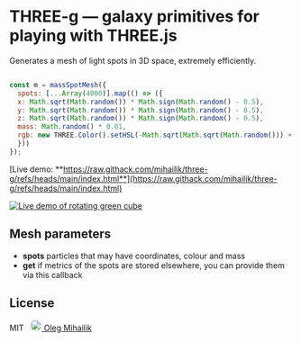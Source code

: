 THREE-g &mdash; galaxy primitives for playing with THREE.js
=======================================

Generates a mesh of light spots in 3D space, extremely efficiently.

```JavaScript

const m = massSpotMesh({
  spots: [...Array(4000)].map(() => ({
  x: Math.sqrt(Math.random()) * Math.sign(Math.random() - 0.5),
  y: Math.sqrt(Math.random()) * Math.sign(Math.random() - 0.5),
  z: Math.sqrt(Math.random()) * Math.sign(Math.random() - 0.5),
  mass: Math.random() * 0.01,
  rgb: new THREE.Color().setHSL(-Math.sqrt(Math.sqrt(Math.random())) + 1, 1, 0.3).getHex()
  }))
});

```

[Live demo: **https://raw.githack.com/mihailik/three-g/refs/heads/main/index.html**](https://raw.githack.com/mihailik/three-g/refs/heads/main/index.html)

<a href="https://raw.githack.com/mihailik/three-g/refs/heads/main/index.html">

<img alt="Live demo of rotating green cube" src="https://raw.githubusercontent.com/mihailik/three-g/refs/heads/main/demog.gif">

</a>

Mesh parameters
-------------------

* **spots** particles that may have coordinates, colour and mass
* **get** if metrics of the spots are stored elsewhere, you can provide them via this callback

License
-------
MIT &nbsp; [ <img alt="Oleg Mihailik's face" src="https://avatars.githubusercontent.com/u/4041967" width="20" style="border-radius: 1em; margin-bottom: -0.3em"> Oleg Mihailik](https://github.com/mihailik)
